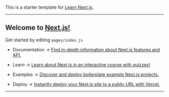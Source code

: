 This is a starter template for [Learn Next.js](https://nextjs.org/learn).

---

## Welcome to [Next.js!](https://nextjs.org)

Get started by editing `pages/index.js`

- Documentation →
[Find in-depth information about Next.js features and API.](https://nextjs.org/docs)


- Learn →
[Learn about Next.js in an interactive course with quizzes!](https://nextjs.org/learn)


- Examples →
[Discover and deploy boilerplate example Next.js projects.](https://github.com/vercel/next.js/tree/master/examples)

- Deploy →
[Instantly deploy your Next.js site to a public URL with Vercel.
](https://vercel.com/import?filter=next.js&utm_source=create-next-app&utm_medium=default-template&utm_campaign=create-next-app)

---
